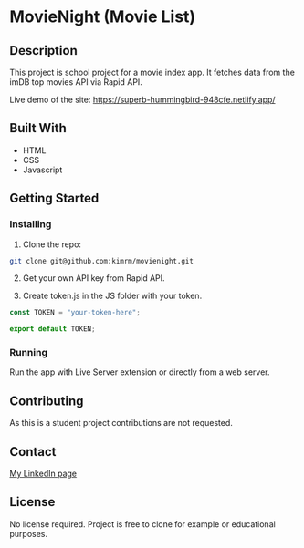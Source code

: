 # MovieNight (Movie List)

## Description

This project is school project for a movie index app.
It fetches data from the imDB top movies API via Rapid API.

Live demo of the site:
https://superb-hummingbird-948cfe.netlify.app/

## Built With

- HTML
- CSS
- Javascript

## Getting Started

### Installing

1. Clone the repo:

```bash
git clone git@github.com:kimrm/movienight.git
```
2. Get your own API key from Rapid API.

3. Create token.js in the JS folder with your token.
```js
const TOKEN = "your-token-here";

export default TOKEN;
```

### Running

Run the app with Live Server extension or directly from a web server.

## Contributing

As this is a student project contributions are not requested.

## Contact

[My LinkedIn page](https://www.linkedin.com/in/kim-rune-moller/)

## License

No license required. Project is free to clone for example or educational purposes.

